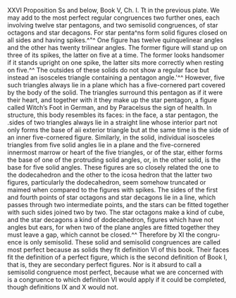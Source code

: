 XXVI Proposition
Ss and below,
Book V, Ch. I. Tt
in the previous
plate.
We may add to the most perfect regular congruences two further ones,
each involving twelve star pentagons, and two semisolid congruences,
of star octagons and star decagons.
For star penta^ns form solid figures closed on all sides and having spikes.^"^
One figure has twelve quinquelinear angles and the other has twenty trilinear
angles. The former figure will stand up on three of its spikes, the latter on five
at a time. The former looks handsomer if it stands upright on one spike, the
latter sits more correctly when resting on five.^^ The outsides of these solids do
not show a regular face but instead an isosceles triangle containing a pentagon
angle.'^^ However, five such triangles always lie in a plane which has a five-cornered part covered by the body of the solid. The triangles surround this pentagon
as if it were their heart, and together with it they make up the star pentagon,
a figure called Witch’s Foot in German, and by Paracelsus the sign of health.
In structure, this body resembles its faces: in the face, a star pentagon, the .sides
of two triangles always lie in a straight line whose interior part not only forms
the base of aii exterior triangle but at the same time is the side of an inner
five-cornered figure. Similarly, in the solid, individual isosceles triangles from
five solid angles lie in a plane and the five-cornered innermost marrow or heart
of the five triangles, or of the star, either forms the base of one of the protruding
solid angles, or, in the other solid, is the base for five solid angles. These figures
are so closely related the one to the dodecahedron and the other to the icosa­
hedron that the latter two figures, particularly the dodecahedron, seem somehow
truncated or maimed when compared to the figures with spikes.
The sides of the first and fourth points of star octagons and star decagons
lie in a line, which passes through two intermediate points, and the stars can
be fitted together with such sides joined two by two. The star octagons make
a kind of cube, and the star decagons a kind of dodecahedron, figures which
have not angles but ears, for when two of the plane angles are fitted together
they must leave a gap, which cannot be closed.^^ Therefore by XI the congru­
ence is only semisolid.
These solid and semisolid congruences are called most perfect because as
solids they fit definition VI of this book. Their faces fit the definition of a perfect
figure, which is the second definition of Book I, that is, they are secondary perfect
figures. Nor is it absurd to call a semisolid congruence most perfect, because
what we are concerned with is a congruence to which definition VI would apply
if it could be completed, though definitions IX and X would not.


